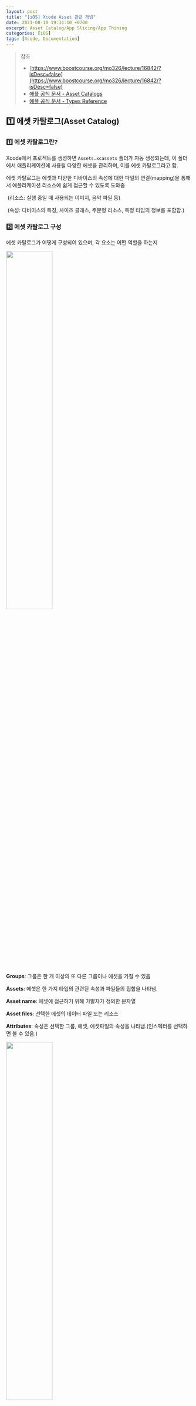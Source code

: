 ```yaml
---
layout: post
title: "[iOS] Xcode Asset 관련 개념"
date: 2021-08-10 19:34:10 +0700
excerpt: Asset Catalog/App Slicing/App Thining
categories: [iOS]
tags: [Xcode, Documentation]
---
```


> 참조
>
> - [https://www.boostcourse.org/mo326/lecture/16842/?isDesc=false](https://www.boostcourse.org/mo326/lecture/16842/?isDesc=false)
> - [애플 공식 문서 - Asset Catalogs](https://help.apple.com/xcode/mac/current/#/dev10510b1f7)
> - [애플 공식 문서 - Types Reference](https://developer.apple.com/library/archive/documentation/Xcode/Reference/xcode_ref-Asset_Catalog_Format/AssetTypes.html)

## 1️⃣ 에셋 카탈로그(Asset Catalog)

### 1️⃣ 에셋 카탈로그란?

Xcode에서 프로젝트를 생성하면 `Assets.xcassets` 폴더가 자동 생성되는데, 이 폴더에서 애플리케이션에 사용될 다양한 에셋을 관리하며, 이를 에셋 카탈로그라고 함.

에셋 카탈로그는 에셋과 다양한 디바이스의 속성에 대한 파일의 연결(mapping)을 통해서 애플리케이션 리소스에 쉽게 접근할 수 있도록 도와줌

​	(리소스: 실행 중일 때 사용되는 이미지, 음악 파일 등)

​	(속성: 디바이스의 특징, 사이즈 클래스, 주문형 리소스, 특정 타입의 정보를 포함함.)

### 2️⃣ 에셋 카탈로그 구성

에셋 카탈로그가 어떻게 구성되어 있으며, 각 요소는 어떤 역할을 하는지

<img src="https://cphinf.pstatic.net/mooc/20171230_74/1514625555079AlogH_PNG/figure1_1.png" width="50%"/>

**Groups**: 그룹은 한 개 이상의 또 다른 그룹이나 에셋을 가질 수 있음

**Assets**: 에셋은 한 가지 타입의 관련된 속성과 파일들의 집합을 나타냄.

**Asset name**: 에셋에 접근하기 위해 가발자가 정의한 문자열

**Asset files**: 선택한 에셋의 데이터 파일 또는 리소스

**Attributes**: 속성은 선택한 그룹, 에셋, 에셋파일의 속성을 나타냄.(인스펙터를 선택하면 볼 수 있음.)

<img src="https://cphinf.pstatic.net/mooc/20171230_2/1514625634102Cxdcv_PNG/asset_variation.png" width="50%"/>

**Asset variations**: 위 그림에서 선택된 하나의 조각(에셋 파일들의 집합)을 나타냄. 이 조각은 같은 속성 값(value)이 적용되는 단위

### 3️⃣ 에셋 카탈로그의 콘텐츠 타입

<img src ="https://cphinf.pstatic.net/mooc/20171230_268/151462568029977AD4_PNG/format_image.png" width="50%"/>

**Folders**: 에셋 카탈로그 폴더는 다른 그룹 폴더나 에셋 폴더를 포함할 수 있음. 파일 시스템의 폴더 이름은 대체적으로 확장자를 갖지 않지만, 에셋 카탈로그 폴더는 에셋 타입의 확장자가 자동으로 붙음.

**JSON files**: .json 확장자 파일, 속성에 대한 정보를 포함함.

**Contents files**: 콘텐츠 파일은 리소스 파일을 나타냄.



## 2️⃣ 앱 시닝(App Thining)과 앱 슬라이싱(App Slicing)

### 1️⃣ 앱 시닝이란?

애플리케이션이 디바이스에 설치될 때 앱스토어와 운영체제가 그 디바이스의 특성에 맞게 설치하도록 하는 설치 최적화 기술

- 이를 통해 애플리케이션의 설치용량⬇️, 다운로드 속도⬆️
- 주요 기술 구성요소: 슬라이싱(slicing), 비트코드(bitcode), 주문형 리소스(on-demand resource)

### 2️⃣ 슬라이싱(slicing)이란?

애플리케이션이 지원하는 다양한 디바이스에 대한 여러 조각의 애플리케이션 번들(app bundle)을 생성하고 디바이스에 알맞은 조각을 전달하는 기술

- 개발자가 애플리케이션의 전체 버전을 ***iTunes Connect**에 업로드 시, 앱 스토어에는 각 디바이스 특성에 다양한 버전의 조각들이 생성됨.

- 사용자가 애플리케이션ㅇ르 설치할 때, 전체 버전이 아닌 슬라이싱된 조각들 중 사용자의 디바이스의 가장 적합한 조각이 다운로드되어 설치됨.(에셋 카탈로그에서 관리하는 이미지들은 자동으로 적용됨.)

- 슬라이싱은 iOS 9.0 이상 버전만 지원

  (*iTunes Connect란 개발자가 앱 스토어에 판매할 애플리케이션을 제출하고 관리할 수 있도록 도와주는 웹 기반 도구)

<img src="https://cphinf.pstatic.net/mooc/20171230_100/1514625945492PozUu_PNG/slicing.png" width="50%">